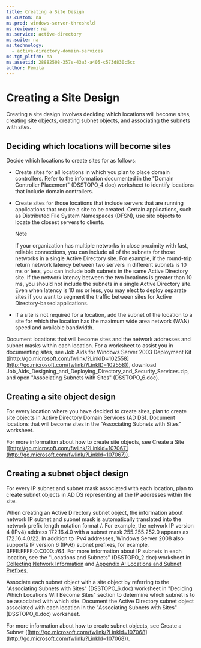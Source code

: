 ```yaml
---
title: Creating a Site Design
ms.custom: na
ms.prod: windows-server-threshold
ms.reviewer: na
ms.service: active-directory
ms.suite: na
ms.technology: 
  - active-directory-domain-services
ms.tgt_pltfrm: na
ms.assetid: 28882508-357e-43a3-a405-c573d830c5cc
author: Femila
---
```

# Creating a Site Design
Creating a site design involves deciding which locations will become sites, creating site objects, creating subnet objects, and associating the subnets with sites.  
  
## Deciding which locations will become sites  
Decide which locations to create sites for as follows:  
  
-   Create sites for all locations in which you plan to place domain controllers. Refer to the information documented in the "Domain Controller Placement" (DSSTOPO_4.doc) worksheet to identify locations that include domain controllers.  
  
-   Create sites for those locations that include servers that are running applications that require a site to be created. Certain applications, such as Distributed File System Namespaces (DFSN), use site objects to locate the closest servers to clients.  
  
    > [!NOTE]  
    > If your organization has multiple networks in close proximity with fast, reliable connections, you can include all of the subnets for those networks in a single Active Directory site. For example, if the round-trip return network latency between two servers in different subnets is 10 ms or less, you can include both subnets in the same Active Directory site. If the network latency between the two locations is greater than 10 ms, you should not include the subnets in a single Active Directory site. Even when latency is 10 ms or less, you may elect to deploy separate sites if you want to segment the traffic between sites for Active Directory-based applications.  
  
-   If a site is not required for a location, add the subnet of the location to a site for which the location has the maximum wide area network (WAN) speed and available bandwidth.  
  
Document locations that will become sites and the network addresses and subnet masks within each location. For a worksheet to assist you in documenting sites, see Job Aids for Windows Server 2003 Deployment Kit ([http://go.microsoft.com/fwlink/?LinkID=102558](http://go.microsoft.com/fwlink/?LinkID=102558)), download Job_Aids_Designing_and_Deploying_Directory_and_Security_Services.zip, and open "Associating Subnets with Sites" (DSSTOPO_6.doc).  
  
## Creating a site object design  
For every location where you have decided to create sites, plan to create site objects in Active Directory Domain Services (AD DS). Document locations that will become sites in the "Associating Subnets with Sites" worksheet.  
  
For more information about how to create site objects, see Create a Site ([http://go.microsoft.com/fwlink/?LinkId=107067](http://go.microsoft.com/fwlink/?LinkId=107067)).  
  
## Creating a subnet object design  
For every IP subnet and subnet mask associated with each location, plan to create subnet objects in AD DS representing all the IP addresses within the site.  
  
When creating an Active Directory subnet object, the information about network IP subnet and subnet mask is automatically translated into the network prefix length notation format <IP address>/<prefix length>. For example, the network IP version 4 (IPv4) address 172.16.4.0 with a subnet mask 255.255.252.0 appears as 172.16.4.0/22. In addition to IPv4 addresses,  Windows Server 2008  also supports IP version 6 (IPv6) subnet prefixes, for example, 3FFE:FFFF:0:C000::/64. For more information about IP subnets in each location, see the "Locations and Subnets" (DSSTOPO_2.doc) worksheet in [Collecting Network Information](../../ad-ds/plan/Collecting-Network-Information.md) and [Appendix A: Locations and Subnet Prefixes](Appendix-A--Locations-and-Subnet-Prefixes.md).  
  
Associate each subnet object with a site object by referring to the "Associating Subnets with Sites" (DSSTOPO_6.doc) worksheet in "Deciding Which Locations Will Become Sites" section to determine which subnet is to be associated with which site. Document the Active Directory subnet object associated with each location in the "Associating Subnets with Sites" (DSSTOPO_6.doc) worksheet.  
  
For more information about how to create subnet objects, see Create a Subnet ([http://go.microsoft.com/fwlink/?LinkId=107068](http://go.microsoft.com/fwlink/?LinkId=107068)).  
  

